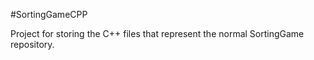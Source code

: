 #SortingGameCPP

Project for storing the C++ files that represent the normal SortingGame repository.